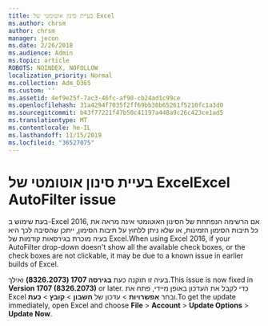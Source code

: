 ```yaml
---
title: בעיית סינון אוטומטי של Excel
ms.author: chrsm
author: chrsm
manager: jecon
ms.date: 2/26/2018
ms.audience: Admin
ms.topic: article
ROBOTS: NOINDEX, NOFOLLOW
localization_priority: Normal
ms.collection: Adm_O365
ms.custom: ''
ms.assetid: 4ef9e25f-7ac3-46fc-af90-cb24ad1c99ce
ms.openlocfilehash: 31a4294f7035f2ff69bb30b65261f5210fc1a3d0
ms.sourcegitcommit: b43f77221f47b50c41197a448a9c26c423ce1ad5
ms.translationtype: MT
ms.contentlocale: he-IL
ms.lasthandoff: 11/15/2019
ms.locfileid: "36527075"
---
```

# <a name="excel-autofilter-issue"></a><span data-ttu-id="e4088-102">בעיית סינון אוטומטי של Excel</span><span class="sxs-lookup"><span data-stu-id="e4088-102">Excel AutoFilter issue</span></span>

<span data-ttu-id="e4088-103">בעת שימוש ב-Excel 2016, אם הרשימה הנפתחת של הסינון האוטומטי אינה מראה את כל תיבות הסימון הזמינות, או שלא ניתן ללחוץ על תיבות הסימון, ייתכן שהסיבה לכך היא בעיה מוכרת בגירסאות קודמות של Excel.</span><span class="sxs-lookup"><span data-stu-id="e4088-103">When using Excel 2016, if your AutoFilter drop-down doesn't show all the available check boxes, or the check boxes are not clickable, it may be due to a known issue in earlier builds of Excel.</span></span> 
  
<span data-ttu-id="e4088-104">בעיה זו תוקנה כעת **בגירסה 1707 (8326.2073)** ואילך.</span><span class="sxs-lookup"><span data-stu-id="e4088-104">This issue is now fixed in **Version 1707 (8326.2073)** or later.</span></span> <span data-ttu-id="e4088-105">כדי לקבל את העדכון באופן מיידי, פתח את Excel ובחר **אפשרויות** \> עדכון של **חשבון** \> **קובץ** \> **כעת**.</span><span class="sxs-lookup"><span data-stu-id="e4088-105">To get the update immediately, open Excel and choose **File** \> **Account** \> **Update Options** \> **Update Now**.</span></span>
  

